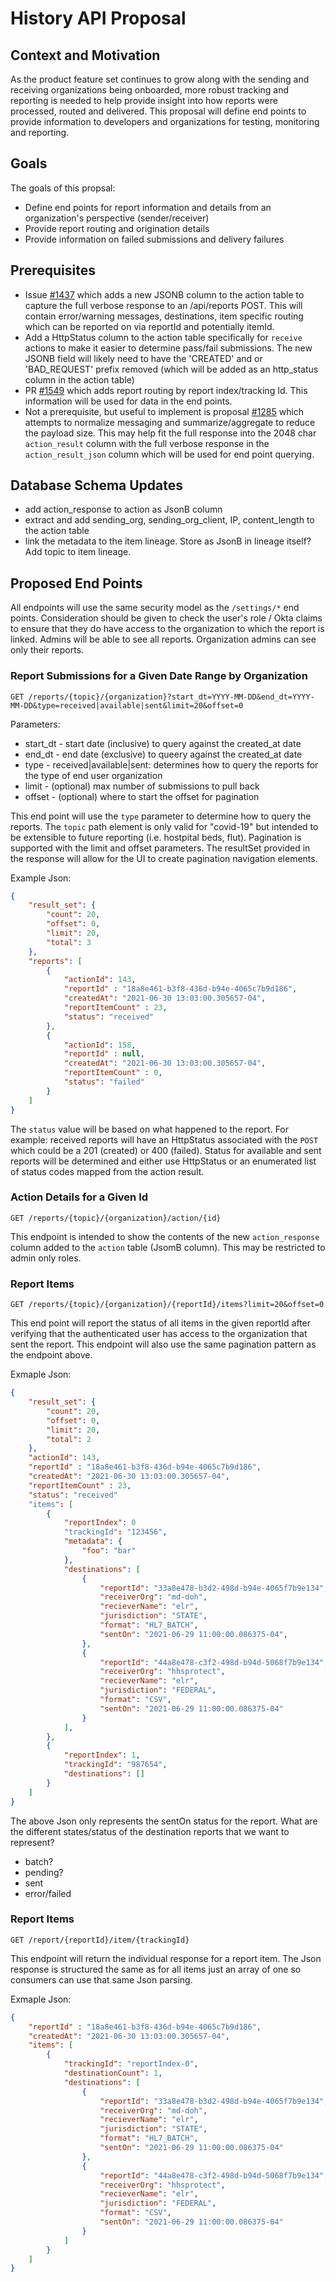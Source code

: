 # History API Proposal

## Context and Motivation
As the product feature set continues to grow along with the sending and receiving organizations being onboarded, more robust tracking and reporting is needed to help provide insight into how reports were processed, routed and delivered. This proposal will define end points to provide information to developers and organizations for testing, monitoring and reporting.      

## Goals
The goals of this propsal:
* Define end points for report information and details from an organization's perspective (sender/receiver)
* Provide report routing and origination details
* Provide information on failed submissions and delivery failures

## Prerequisites
* Issue [#1437](https://github.com/CDCgov/prime-reportstream/issues/1437) which adds a new JSONB column to the action table to capture the full verbose response to an /api/reports POST. This will contain error/warning messages, destinations, item specific routing which can be reported on via reportId and potentially itemId.
* Add a HttpStatus column to the action table specifically for `receive` actions to make it easier to determine pass/fail submissions. The new JSONB field will likely need to have the 'CREATED' and or 'BAD_REQUEST' prefix removed (which will be added as an http_status column in the action table)
* PR [#1549](https://github.com/CDCgov/prime-reportstream/pull/1549) which adds report routing by report index/tracking Id. This information will be used for data in the end points.
* Not a prerequisite, but useful to implement is proposal [#1285](https://github.com/CDCgov/prime-reportstream/issues/1285) which attempts to normalize messaging and summarize/aggregate to reduce the payload size. This may help fit the full response into the 2048 char `action_result` column with the full verbose response in the `action_result_json` column which will be used for end point querying.

## Database Schema Updates
* add action_response to action as JsonB column
* extract and add sending_org, sending_org_client, IP, content_length to the action table
* link the metadata to the item lineage. Store as JsonB in lineage itself? Add topic to item lineage.

## Proposed End Points
All endpoints will use the same security model as the `/settings/*` end points. Consideration should be given to check the user's role / Okta claims to ensure that they do have access to the organization to which the report is linked. Admins will be able to see all reports. Organization admins can see only their reports.

### Report Submissions for a Given Date Range by Organization
`GET /reports/{topic}/{organization}?start_dt=YYYY-MM-DD&end_dt=YYYY-MM-DD&type=received|available|sent&limit=20&offset=0`

Parameters:
* start_dt - start date (inclusive) to query against the created_at date
* end_dt - end date (exclusive) to queery against the created_at date
* type - received|available|sent: determines how to query the reports for the type of end user organization
* limit - (optional) max number of submissions to pull back
* offset - (optional) where to start the offset for pagination

This end point will use the `type` parameter to determine how to query the reports. The `topic` path element is only valid for "covid-19" but intended to be extensible to future reporting (i.e. hostpital beds, flut). Pagination is supported with the limit and offset parameters. The resultSet provided in the response will allow for the UI to create pagination navigation elements.

Example Json:
```json
{
    "result_set": {
        "count": 20,
        "offset": 0,
        "limit": 20,
        "total": 3
    },
    "reports": [
        {
            "actionId": 143,
            "reportId" : "18a8e461-b3f8-436d-b94e-4065c7b9d186",
            "createdAt": "2021-06-30 13:03:00.305657-04",
            "reportItemCount" : 23,
            "status": "received"
        },
        {
            "actionId": 158,
            "reportId" : null,
            "createdAt": "2021-06-30 13:03:00.305657-04",
            "reportItemCount" : 0,
            "status": "failed"
        }
    ]
}
```
The `status` value will be based on what happened to the report. For example: received reports will have an HttpStatus associated with the `POST` which could be a 201 (created) or 400 (failed). Status for available and sent reports will be determined and either use HttpStatus or an enumerated list of status codes mapped from the action result.  

### Action Details for a Given Id
`GET /reports/{topic}/{organization}/action/{id}`

This endpoint is intended to show the contents of the new `action_response` column added to the `action` table (JsomB column). This may be restricted to admin only roles.

### Report Items
`GET /reports/{topic}/{organization}/{reportId}/items?limit=20&offset=0`

This end point will report the status of all items in the given reportId after verifying that the authenticated user has access to the organization that sent the report. This endpoint will also use the same pagination pattern as the endpoint above. 

Exmaple Json:
```json
{
    "result_set": {
        "count": 20,
        "offset": 0,
        "limit": 20,
        "total": 2
    },
    "actionId": 143,
    "reportId" : "18a8e461-b3f8-436d-b94e-4065c7b9d186",
    "createdAt": "2021-06-30 13:03:00.305657-04",
    "reportItemCount" : 23,
    "status": "received"
    "items": [
        {
            "reportIndex": 0
            "trackingId": "123456",
            "metadata": {
                "foo": "bar"
            },
            "destinations": [
                {
                    "reportId": "33a8e478-b3d2-498d-b94e-4065f7b9e134",
                    "receiverOrg": "md-doh",
                    "recieverName": "elr",
                    "jurisdiction": "STATE",
                    "format": "HL7_BATCH",
                    "sentOn": "2021-06-29 11:00:00.086375-04",
                },
                {
                    "reportId": "44a8e478-c3f2-498d-b94d-5068f7b9e134",
                    "receiverOrg": "hhsprotect",
                    "recieverName": "elr",
                    "jurisdiction": "FEDERAL",
                    "format": "CSV",
                    "sentOn": "2021-06-29 11:00:00.086375-04"
                }
            ],
        },
        {
            "reportIndex": 1,
            "trackingId": "987654",
            "destinations": []
        }
    ]
}
```

The above Json only represents the sentOn status for the report. What are the different states/status of the destination reports that we want to represent? 
* batch?
* pending?
* sent
* error/failed

### Report Items
`GET /report/{reportId}/item/{trackingId}`

This endpoint will return the individual response for a report item. The Json response is structured the same as for all items just an array of one so consumers can use that same Json parsing.

Exmaple Json:
```json
{
    "reportId" : "18a8e461-b3f8-436d-b94e-4065c7b9d186",
    "createdAt": "2021-06-30 13:03:00.305657-04",
    "items": [
        {
            "trackingId": "reportIndex-0",
            "destinationCount": 1,
            "destinations": [
                {
                    "reportId": "33a8e478-b3d2-498d-b94e-4065f7b9e134",
                    "receiverOrg": "md-doh",
                    "recieverName": "elr",
                    "jurisdiction": "STATE",
                    "format": "HL7_BATCH",
                    "sentOn": "2021-06-29 11:00:00.086375-04"
                },
                {
                    "reportId": "44a8e478-c3f2-498d-b94d-5068f7b9e134",
                    "receiverOrg": "hhsprotect",
                    "recieverName": "elr",
                    "jurisdiction": "FEDERAL",
                    "format": "CSV",
                    "sentOn": "2021-06-29 11:00:00.086375-04"
                }
            ]
        }
    ]
}
```
